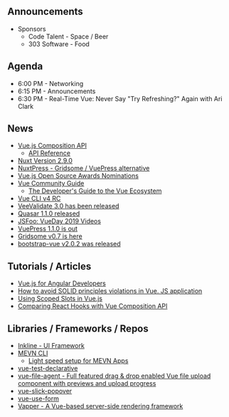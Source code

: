 ## Announcements
* Sponsors
  * Code Talent - Space / Beer
  * 303 Software - Food

## Agenda

* 6:00 PM - Networking
* 6:15 PM - Announcements
* 6:30 PM - Real-Time Vue: Never Say "Try Refreshing?" Again with Ari Clark

## News

* [Vue.js Composition API](https://github.com/vuejs/rfcs/pull/78)
  * [API Reference](https://vue-composition-api-rfc.netlify.com/api.html)
* [Nuxt Version 2.9.0](https://github.com/nuxt/nuxt.js/releases/tag/v2.9.0)
* [NuxtPress - Gridsome / VuePress alternative](https://nuxt.press/)
* [Vue.js Open Source Awards Nominations](https://osawards.com/vue/)
* [Vue Community Guide](https://vue-community.org/)
  * [The Developer's Guide to the Vue Ecosystem](https://dev.to/dobromirhristov/the-developer-s-guide-to-the-vue-ecosystem-4amb)
* [Vue CLI v4 RC](https://github.com/vuejs/vue-cli/releases)
* [VeeValidate 3.0 has been released](https://www.baianat.com/labs/development/veevalidate-3-0)
* [Quasar 1.1.0 released](https://forum.quasar-framework.org/topic/4234/quasar-1-1-0-released-new-component-qvirtualscroll-many-other-new-things-a-lot-of-improvements-and-fixes)
* [JSFoo: VueDay 2019 Videos](https://www.youtube.com/playlist?list=PL279M8GbNsetq9zfE2yXEuKcUhZR0mnz3)
* [VuePress 1.1.0 is out](https://github.com/vuejs/vuepress/blob/master/CHANGELOG.md)
* [Gridsome v0.7 is here](https://gridsome.org/blog/2019/09/17/gridsome-v07/)
* [bootstrap-vue v2.0.2 was released](https://bootstrap-vue.js.org/docs/misc/changelog/)

## Tutorials / Articles

* [Vue.js for Angular Developers](https://dev.to/thisdotmedia/vue-js-for-angular-developers-566g)
* [How to avoid SOLID principles violations in Vue. JS application](https://itnext.io/https-medium-com-manuustenko-how-to-avoid-solid-principles-violations-in-vue-js-application-1121a0df6197?gi=58848f46a841)
* [Using Scoped Slots in Vue.js](https://vuedose.tips/tips/using-scoped-slots-in-vue-js/)
* [Comparing React Hooks with Vue Composition API](https://dev.to/voluntadpear/comparing-react-hooks-with-vue-composition-api-4b32)

## Libraries / Frameworks / Repos

* [Inkline - UI Framework](https://inkline.io/)
* [MEVN CLI](https://github.com/madlabsinc/mevn-cli)
  * [Light speed setup for MEVN Apps](https://mevn.madlabs.xyz/)
* [vue-test-declarative](https://github.com/johnsusek/vue-test-declarative)
* [vue-file-agent - Full featured drag & drop enabled Vue file upload component with previews and upload progress](https://github.com/safrazik/vue-file-agent)
* [vue-slick-popover](https://github.com/mateuszRybczonek/vue-slick-popover)
* [vue-use-form](https://github.com/logaretm/vue-use-form)
* [Vapper - A Vue-based server-side rendering framework](https://vapperjs.org/)